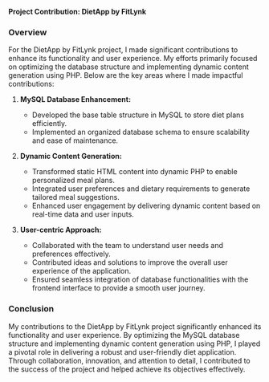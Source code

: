 **Project Contribution: DietApp by FitLynk**

### Overview
For the DietApp by FitLynk project, I made significant contributions to enhance its functionality and user experience. My efforts primarily focused on optimizing the database structure and implementing dynamic content generation using PHP. Below are the key areas where I made impactful contributions:

1. **MySQL Database Enhancement:**
   - Developed the base table structure in MySQL to store diet plans efficiently.
   - Implemented an organized database schema to ensure scalability and ease of maintenance.

2. **Dynamic Content Generation:**
   - Transformed static HTML content into dynamic PHP to enable personalized meal plans.
   - Integrated user preferences and dietary requirements to generate tailored meal suggestions.
   - Enhanced user engagement by delivering dynamic content based on real-time data and user inputs.

3. **User-centric Approach:**
   - Collaborated with the team to understand user needs and preferences effectively.
   - Contributed ideas and solutions to improve the overall user experience of the application.
   - Ensured seamless integration of database functionalities with the frontend interface to provide a smooth user journey.

### Conclusion
My contributions to the DietApp by FitLynk project significantly enhanced its functionality and user experience. By optimizing the MySQL database structure and implementing dynamic content generation using PHP, I played a pivotal role in delivering a robust and user-friendly diet application. Through collaboration, innovation, and attention to detail, I contributed to the success of the project and helped achieve its objectives effectively.
